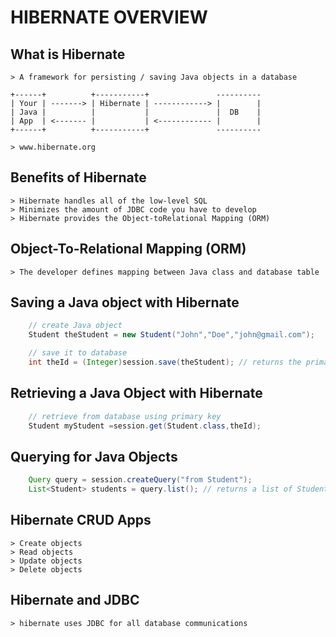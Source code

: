 # HIBERNATE OVERVIEW

## What is Hibernate
    > A framework for persisting / saving Java objects in a database

    +------+          +-----------+               ----------
    | Your | -------> | Hibernate | ------------> |        |
    | Java |          |           |               |  DB    |
    | App  | <------- |           | <------------ |        |
    +------+          +-----------+               ----------

    > www.hibernate.org

## Benefits of Hibernate

    > Hibernate handles all of the low-level SQL
    > Minimizes the amount of JDBC code you have to develop
    > Hibernate provides the Object-toRelational Mapping (ORM)

## Object-To-Relational Mapping (ORM)

    > The developer defines mapping between Java class and database table 

## Saving a Java object with Hibernate
```Java
    // create Java object
    Student theStudent = new Student("John","Doe","john@gmail.com");

    // save it to database
    int theId = (Integer)session.save(theStudent); // returns the primary key
```

## Retrieving a Java Object with Hibernate
```Java
    // retrieve from database using primary key
    Student myStudent =session.get(Student.class,theId);
```

## Querying for Java Objects
```Java
    Query query = session.createQuery("from Student");
    List<Student> students = query.list(); // returns a list of Student objects from the database
```

## Hibernate CRUD Apps

    > Create objects
    > Read objects
    > Update objects
    > Delete objects

## Hibernate and JDBC

    > hibernate uses JDBC for all database communications
    